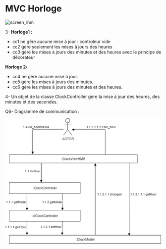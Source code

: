 # MVC Horloge
![screen_ihm](https://user-images.githubusercontent.com/76915422/147872612-83c1859f-b067-45c7-9f34-0d695a20d7d9.PNG)

3-
__Horloge1 :__  

- cc1 ne gère aucune mise à jour : controleur vide
- cc2 gère seulement les mises à jours des heures
- cc3 gère les mises à jours des minutes et des heures avec le principe de décorateur

__Horloge 2:__  

- cc4 ne gère aucune mise à jour.
- cc5 gère les mises à jours des minutes.
- cc6 gère les mises à jours des minutes et des heures.

4- Un objet de la classe ClockController gère la mise à jour des heures, des minutes et des secondes. 

Q6- Diagramme de communication :

![diagrammeCommunication](diagramme1.drawio.png)
